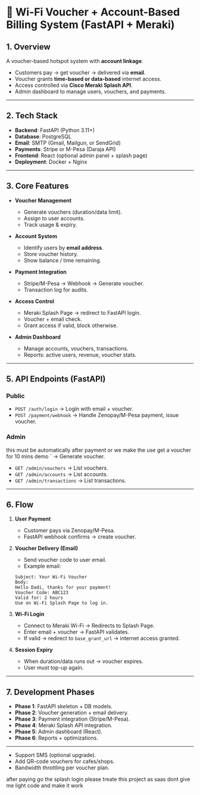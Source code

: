 
# 📑 Wi-Fi Voucher + Account-Based Billing System (FastAPI + Meraki)

## 1. Overview
A voucher-based hotspot system with **account linkage**.
- Customers pay → get voucher → delivered via **email**.
- Voucher grants **time-based or data-based** internet access.
- Access controlled via **Cisco Meraki Splash API**.
- Admin dashboard to manage users, vouchers, and payments.

---

## 2. Tech Stack
- **Backend**: FastAPI (Python 3.11+)
- **Database**: PostgreSQL
- **Email**: SMTP (Gmail, Mailgun, or SendGrid)
- **Payments**: Stripe or M-Pesa (Daraja API)
- **Frontend**: React (optional admin panel + splash page)
- **Deployment**: Docker + Nginx

---

## 3. Core Features
- **Voucher Management**
  - Generate vouchers (duration/data limit).
  - Assign to user accounts.
  - Track usage & expiry.

- **Account System**
  - Identify users by **email address**.
  - Store voucher history.
  - Show balance / time remaining.

- **Payment Integration**
  - Stripe/M-Pesa → Webhook → Generate voucher.
  - Transaction log for audits.

- **Access Control**
  - Meraki Splash Page → redirect to FastAPI login.
  - Voucher + email check.
  - Grant access if valid, block otherwise.

- **Admin Dashboard**
  - Manage accounts, vouchers, transactions.
  - Reports: active users, revenue, voucher stats.

---

## 5. API Endpoints (FastAPI)

### Public
- `POST /auth/login` → Login with email + voucher.
- `POST /payment/webhook` → Handle Zenopay/M-Pesa payment, issue voucher.

### Admin
this  must be   automatically  after  payment   or  we  make  the  use  get  a   voucher   for    10  mins   demo  ` → Generate voucher.
- `GET /admin/vouchers` → List vouchers.
- `GET /admin/accounts` → List accounts.
- `GET /admin/transactions` → List transactions.

---

## 6. Flow

1. **User Payment**
   - Customer pays via Zenopay/M-Pesa.
   - FastAPI webhook confirms → create voucher.

2. **Voucher Delivery (Email)**
   - Send voucher code to user email.
   - Example email:

   ```
   Subject: Your Wi-Fi Voucher
   Body:
   Hello Dadi, thanks for your payment!
   Voucher Code: ABC123
   Valid for: 2 hours
   Use on Wi-Fi Splash Page to log in.
   ```

3. **Wi-Fi Login**
   - Connect to Meraki Wi-Fi → Redirects to Splash Page.
   - Enter email + voucher → FastAPI validates.
   - If valid → redirect to `base_grant_url` → internet access granted.

4. **Session Expiry**
   - When duration/data runs out → voucher expires.
   - User must top-up again.

---

## 7. Development Phases
- **Phase 1**: FastAPI skeleton + DB models.
- **Phase 2**: Voucher generation + email delivery.
- **Phase 3**: Payment integration (Stripe/M-Pesa).
- **Phase 4**: Meraki Splash API integration.
- **Phase 5**: Admin dashboard (React).
- **Phase 6**: Reports + optimizations.

---

- Support SMS (optional upgrade).
- Add QR-code vouchers for cafes/shops.
- Bandwidth throttling per voucher plan.


after  paying  go  the   splash login
please   treate   this  project  as   saas  dont  give  me   light  code    and  make  it  work
